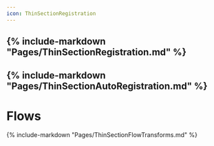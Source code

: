 ```yaml
---
icon: ThinSectionRegistration
---
```

{% include-markdown "Pages/ThinSectionRegistration.md" %}
---
{% include-markdown "Pages/ThinSectionAutoRegistration.md" %}
---
# Flows
{% include-markdown "Pages/ThinSectionFlowTransforms.md" %}